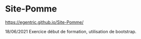 # Site-Pomme

https://egentric.github.io/Site-Pomme/

18/06/2021
Exercice début de formation, utilisation de bootstrap.
